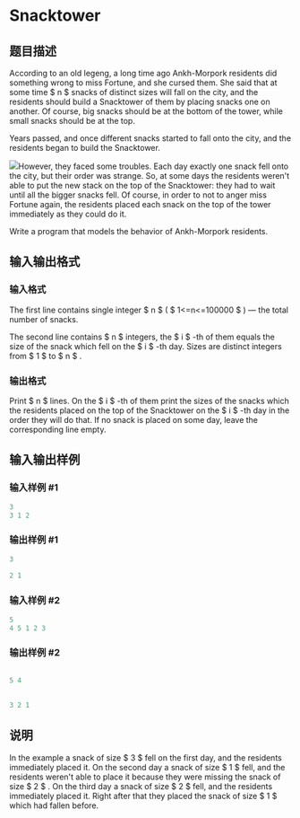 # Snacktower

## 题目描述

According to an old legeng, a long time ago Ankh-Morpork residents did something wrong to miss Fortune, and she cursed them. She said that at some time $ n $ snacks of distinct sizes will fall on the city, and the residents should build a Snacktower of them by placing snacks one on another. Of course, big snacks should be at the bottom of the tower, while small snacks should be at the top.

Years passed, and once different snacks started to fall onto the city, and the residents began to build the Snacktower.

![](https://cdn.luogu.com.cn/upload/vjudge_pic/CF767A/180cab69cae65dd25cd78379f99c54f80aacaf67.png)However, they faced some troubles. Each day exactly one snack fell onto the city, but their order was strange. So, at some days the residents weren't able to put the new stack on the top of the Snacktower: they had to wait until all the bigger snacks fell. Of course, in order to not to anger miss Fortune again, the residents placed each snack on the top of the tower immediately as they could do it.

Write a program that models the behavior of Ankh-Morpork residents.

## 输入输出格式

### 输入格式

The first line contains single integer $ n $ ( $ 1<=n<=100000 $ ) — the total number of snacks.

The second line contains $ n $ integers, the $ i $ -th of them equals the size of the snack which fell on the $ i $ -th day. Sizes are distinct integers from $ 1 $ to $ n $ .

### 输出格式

Print $ n $ lines. On the $ i $ -th of them print the sizes of the snacks which the residents placed on the top of the Snacktower on the $ i $ -th day in the order they will do that. If no snack is placed on some day, leave the corresponding line empty.

## 输入输出样例

### 输入样例 #1

```cpp
3
3 1 2

```
### 输出样例 #1

```cpp
3
 
2 1
```


### 输入样例 #2

```cpp
5
4 5 1 2 3

```
### 输出样例 #2

```cpp
 
5 4
 
 
3 2 1

```
## 说明

In the example a snack of size $ 3 $ fell on the first day, and the residents immediately placed it. On the second day a snack of size $ 1 $ fell, and the residents weren't able to place it because they were missing the snack of size $ 2 $ . On the third day a snack of size $ 2 $ fell, and the residents immediately placed it. Right after that they placed the snack of size $ 1 $ which had fallen before.

